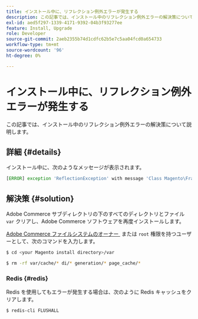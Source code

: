 ```yaml
---
title: インストール中に、リフレクション例外エラーが発生する
description: この記事では、インストール中のリフレクション例外エラーの解決策について説明します。
exl-id: aed5f297-1339-4171-9392-04b3f93277ee
feature: Install, Upgrade
role: Developer
source-git-commit: 2aeb2355b74d1cdfc62b5e7c5aa04fcd0a654733
workflow-type: tm+mt
source-wordcount: '96'
ht-degree: 0%

---
```


# インストール中に、リフレクション例外エラーが発生する

この記事では、インストール中のリフレクション例外エラーの解決策について説明します。

## 詳細 {#details}

インストール中に、次のようなメッセージが表示されます。

```php
[ERROR] exception 'ReflectionException' with message 'Class Magento\Framework\StoreManagerInterface does not exist' in /<path>/lib/internal/Magento/Framework/Code/Reader/ClassReader.php
```

## 解決策 {#solution}

Adobe Commerce サブディレクトリの下のすべてのディレクトリとファイル `var` クリアし、Adobe Commerce ソフトウェアを再度インストールします。

[Adobe Commerce ファイルシステムのオーナー &#x200B;](https://experienceleague.adobe.com/ja/docs/commerce-operations/installation-guide/prerequisites/file-system/overview) または `root` 権限を持つユーザーとして、次のコマンドを入力します。

```bash
$ cd <your Magento install directory>/var
```

```bash
$ rm -rf var/cache/* di/* generation/* page_cache/*
```

### Redis {#redis}

Redis を使用してもエラーが発生する場合は、次のように Redis キャッシュをクリアします。

```bash
$ redis-cli FLUSHALL
```
